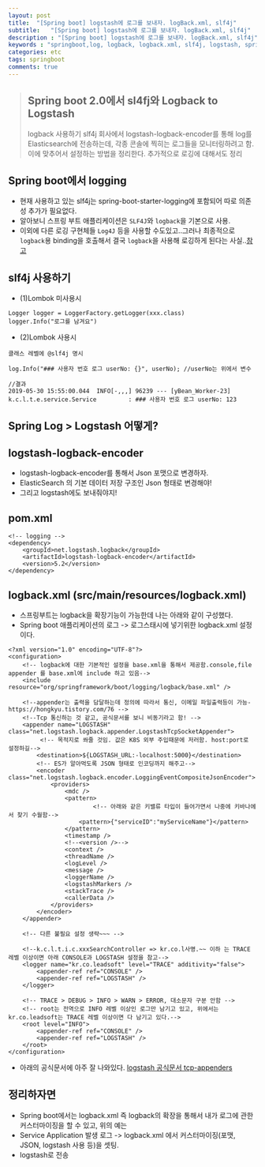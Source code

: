 ```yaml
---
layout: post
title:  "[Spring boot] logstash에 로그를 보내자. logBack.xml, slf4j"
subtitle:   "[Spring boot] logstash에 로그를 보내자. logBack.xml, slf4j"
description : "[Spring boot] logstash에 로그를 보내자. logBack.xml, slf4j"
keywords : "springboot,log, logback, logback.xml, slf4j, logstash, spring, boot, elasticsearch, log, 로그, 스프링부트, 로그백"
categories: etc
tags: springboot
comments: true  
---  
```


> ## Spring boot 2.0에서 sl4fj와 Logback to Logstash
> logback 사용하기
> slf4j
> 회사에서 logstash-logback-encoder를 통해 log를 Elasticsearch에 전송하는데, 각종 콘솔에 찍히는 로그들을 모니터링하려고 함. 이에 맞추어서 설정하는 방법을 정리한다. 추가적으로 로깅에 대해서도 정리    

## Spring boot에서 logging

- 현재 사용하고 있는 slf4j는 spring-boot-starter-logging에 포함되어 따로 의존성 추가가 필요없다.
- 알아보니 스프링 부트 애플리케이션은 `SLF4J`와 `logback`을 기본으로 사용.
- 이외에 다른 로깅 구현체들 `Log4J` 등을 사용할 수도있고..그러나 최종적으로 `logback`용 binding을 호출해서 결국 `logback`을 사용해 로깅하게 된다는 사실..[참고](https://www.slideshare.net/whiteship/ss-47273947)

## slf4j 사용하기
- (1)Lombok 미사용시

```
Logger logger = LoggerFactory.getLogger(xxx.class)
logger.Info("로그를 남겨요")
```

- (2)Lombok 사용시

```
클래스 레벨에 @slf4j 명시

log.Info("### 사용자 번호 로그 userNo: {}", userNo); //userNo는 위에서 변수
```

```
//결과
2019-05-30 15:55:00.044  INFO[-,,,] 96239 --- [yBean_Worker-23] k.c.l.t.e.service.Service         : ### 사용자 번호 로그 userNo: 123
```

## Spring Log > Logstash 어떻게?


## logstash-logback-encoder
- logstash-logback-encoder를 통해서 Json 포맷으로 변경하자.
- ElasticSearch 의 기본 데이터 저장 구조인 Json 형태로 변경해야!
- 그리고 logstash에도 보내줘야지!

## pom.xml

```
<!-- logging -->
<dependency>
    <groupId>net.logstash.logback</groupId>
    <artifactId>logstash-logback-encoder</artifactId>
    <version>5.2</version>
</dependency>
```

## logback.xml (src/main/resources/logback.xml)
- 스프링부트는 logback을 확장기능이 가능한데 나는 아래와 같이 구성했다.
- Spring boot 애플리케이션의 로그 -> 로그스태시에 넣기위한 logback.xml 설정이다.

```
<?xml version="1.0" encoding="UTF-8"?>
<configuration>
	<!-- logback에 대한 기본적인 설정을 base.xml을 통해서 제공함.console,file appender 를 base.xml에 include 하고 있음-->
    <include resource="org/springframework/boot/logging/logback/base.xml" />

    <!--appender는 출력을 담달하는데 정의에 따라서 통신, 이메일 파일출력등이 가능- https://hongkyu.tistory.com/76 -->
    <!--Tcp 통신하는 것 같고, 공식문서를 보니 비동기라고 함! -->
    <appender name="LOGSTASH" class="net.logstash.logback.appender.LogstashTcpSocketAppender">
    	 <!-- 목적지로 쏴줄 것임. 값은 K8S 외부 주입때문에 저러함. host:port로 설정하길-->
        <destination>${LOGSTASH_URL:-localhost:5000}</destination>
        <!-- ES가 알아먹도록 JSON 형태로 인코딩까지 해주고-->
        <encoder class="net.logstash.logback.encoder.LoggingEventCompositeJsonEncoder">
            <providers>
                <mdc />
                <pattern>
                		<!-- 아래와 같은 키밸류 타입이 들어가면서 나중에 키바나에서 찾기 수월함-->
                    <pattern>{"serviceID":"myServiceName"}</pattern>
                </pattern>
                <timestamp />
                <!--<version />-->
                <context />
                <threadName />
                <logLevel />
                <message />
                <loggerName />
                <logstashMarkers />
                <stackTrace />
                <callerData />
            </providers>
        </encoder>
    </appender>

	<!-- 다른 불필요 설정 생략~~~ -->

    <!--k.c.l.t.i.c.xxxSearchController => kr.co.l사명.~~ 이하 는 TRACE 레벨 이상이면 아래 CONSOLE과 LOGSTASH 설정을 참고-->
    <logger name="kr.co.leadsoft" level="TRACE" additivity="false">
        <appender-ref ref="CONSOLE" />
        <appender-ref ref="LOGSTASH" />
    </logger>

    <!-- TRACE > DEBUG > INFO > WARN > ERROR, 대소문자 구분 안함 -->
    <!-- root는 전역으로 INFO 레벨 이상인 로그만 남기고 있고, 위에서는 kr.co.leadsoft는 TRACE 레벨 이상이면 다 남기고 있다.-->
    <root level="INFO">
        <appender-ref ref="CONSOLE" />
        <appender-ref ref="LOGSTASH" />
    </root>
</configuration>

```

- 아래의 공식문서에 아주 잘 나와있다.
[logstash 공식문서 tcp-appenders](https://github.com/logstash/logstash-logback-encoder#tcp-appenders)


## 정리하자면
- Spring boot에서는 logback.xml 즉 logback의 확장을 통해서 내가 로그에 관한 커스터마이징을 할 수 있고, 위의 예는
- Service Application 발생 로그 -> logback.xml 에서 커스터마이징(포맷, JSON, logstash 사용 등)을 셋팅.
- logstash로 전송
